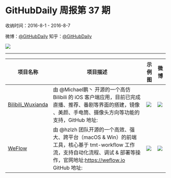 # GitHubDaily 周报第 37 期

收纳时间：2016-8-1 - 2016-8-7

微博：[@GitHubDaily](https://weibo.com/GitHubDaily)
知乎：[@GitHubDaily](https://www.zhihu.com/people/githubdaily)

![](https://raw.githubusercontent.com/GitHubDaily/GitHubDaily/master/assets/weixin.png)

---

项目名称 | 项目描述 | 示例图 | 微博
--- | --- | --- | ---
[Bilibili_Wuxianda](status.github_url) | 由 @Michael鹏丶 开源的一个高仿 Bilibili 的 iOS 客户端应用，目前已完成直播、推荐、番剧等界面的搭建，镜像 、美颜、手电筒、摄像头方向等功能的支持，GitHub 地址: | ![](http://ww2.sinaimg.cn/large/006fiYtfgw1f6gvdt4vuhj30ku1123zp.jpg) | [![](https://raw.githubusercontent.com/GitHubDaily/GitHubDaily/master/assets/sina_logo.png)](https://weibo.com/5722964389/E1T29kCZg)
[WeFlow](status.github_url) | 由 @hzlzh 团队开源的一个高效、强大、跨平台（macOS & Win）的前端工具，核心基于 tmt-workflow 工作流，支持自动化流程、调试 & 部署等操作，官网地址:https://weflow.io GitHub 地址: | ![](http://ww1.sinaimg.cn/large/006fiYtfjw1f6eigry62tj30w01c8dky.jpg) | [![](https://raw.githubusercontent.com/GitHubDaily/GitHubDaily/master/assets/sina_logo.png)](https://weibo.com/5722964389/E1zMJf5VH)
